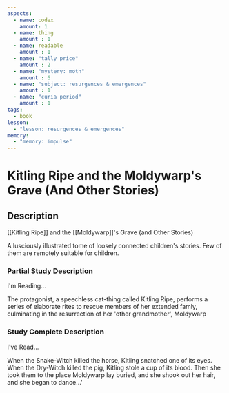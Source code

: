 ```yaml
---
aspects: 
  - name: codex
    amount: 1
  - name: thing
    amount : 1
  - name: readable
    amount : 1
  - name: "tally price"
    amount : 2
  - name: "mystery: moth"
    amount : 6
  - name: "subject: resurgences & emergences"
    amount : 1
  - name: "curia period"
    amount : 1
tags:
  - book
lesson:
  - "lesson: resurgences & emergences"
memory:
  - "memory: impulse"
---
```


# Kitling Ripe and the Moldywarp's Grave (And Other Stories)

## Description
[[Kitling Ripe]] and the [[Moldywarp]]'s Grave (and Other Stories)

A lusciously illustrated tome of loosely connected children's stories. Few of them are remotely suitable for children.
### Partial Study Description
I'm Reading...

The protagonist, a speechless cat-thing called Kitling Ripe, performs a series of elaborate rites to rescue members of her extended famly, culminating in the resurrection of her 'other grandmother', Moldywarp
### Study Complete Description
I've Read...

When the Snake-Witch killed the horse, Kitling snatched one of its eyes. When the Dry-Witch killed the pig, Kitling stole a cup of its blood. Then she took them to the place Moldywarp lay buried, and she shook out her hair, and she began to dance…'